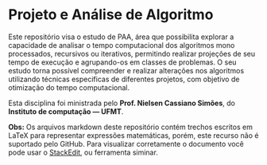 ﻿# Projeto e Análise de Algoritmo

Este repositório visa o estudo de PAA, área que possibilita explorar a capacidade de analisar o tempo computacional dos algoritmos mono processados, recursivos ou iterativos, permitindo realizar projeções de seu tempo de execução e agrupando-os em classes de problemas.
 O seu estudo torna possível compreender e realizar alterações nos algoritmos utilizando técnicas especificas de diferentes projetos, com objetivo de otimização do tempo computacional.

Esta disciplina foi ministrada pelo **Prof. Nielsen Cassiano Simões**, do **Instituto de computação — UFMT**.

**Obs:** Os arquivos markdown deste repositório contém trechos escritos em LaTeX para representar expressões matemáticas, porém, este recurso não é suportado pelo GitHub. Para visualizar corretamente o documento você pode usar o [StackEdit](https://stackedit.io/), ou ferramenta siminar.
